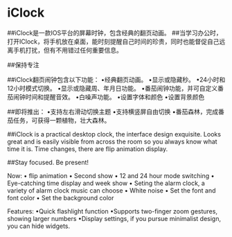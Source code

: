 # iClock
##iClock是一款IOS平台的屏幕时钟，包含经典的翻页动画。
##当学习办公时，打开IClock，将手机放在桌面，能时刻提醒自己时间的珍贵，同时也能督促自己远离手机打扰，但有不用错过任何重要信息。

##保持专注

##iClock翻页闹钟包含以下功能：
•经典翻页动画。
•显示或隐藏秒。
•24小时和12小时模式切换。
•显示或隐藏周、年月日功能。
•番茄闹钟功能，并可自定义番茄闹钟时间和提醒音效。
•白噪声功能。
•设置字体和颜色
•设置背景颜色

##即将推出：
•支持左右滑动切换主题
•支持横竖屏自由切换
•番茄森林，完成番茄任务，可获得一颗植物，壮大森林。

##iClock is a practical desktop clock, the interface design exquisite. Looks great and is easily visible from across the room so you always know what time it is. Time changes, there are flip animation display.

##Stay focused. Be present!

Now:
• flip animation
• Second show
• 12 and 24 hour mode switching
• Eye-catching time display and week show
• Seting the alarm clock, a variety of alarm clock music can choose
• White noise
• Set the font and font color
• Set the background color

Features:
•Quick flashlight function
•Supports two-finger zoom gestures, showing larger numbers
•Display settings, if you pursue minimalist design, you can hide widgets.
